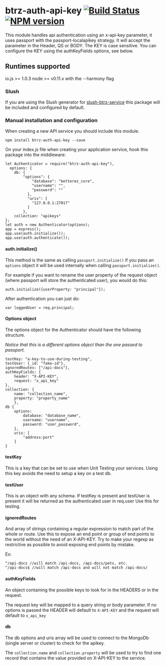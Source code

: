 # btrz-auth-api-key [![Build Status](https://secure.travis-ci.org/Betterez/btrz-auth-api-key.png?branch=master)](https://travis-ci.org/Betterez/btrz-auth-api-key) [![NPM version](https://badge-me.herokuapp.com/api/npm/btrz-auth-api-key.png)](http://badges.enytc.com/for/npm/btrz-auth-api-key)

This module handles api authentication using an x-api-key parameter, it uses passport with the passport-localapikey strategy.
It will accept the parameter in the Header, QS or BODY.
The KEY is case sensitive. 
You can configure the KEY using the authKeyFields options, see below.

## Runtimes supported

io.js >= 1.0.3
node >= v0.11.x with the --harmony flag

### Slush

If you are using the Slush generator for [slush-btrz-service](https://www.npmjs.com/package/slush-btrz-service) this package will be included and configured by default.

### Manual installation and configuration

When creating a new API service you should include this module.

    npm install btrz-auth-api-key --save

On your index.js file when creating your application service, hook this package into the middleware:

    let Authenticator = require("btrz-auth-api-key"),
      options: {
        db: {
            "options": {
                "database": "betterez_core",
                "username": "",
                "password": ""
              },
              "uris": [
                "127.0.0.1:27017"
              ]
            }, 
        collection: "apikeys"
    };
    let auth = new Authenticator(options);
    app = express();
    app.use(auth.initialize());
    app.use(auth.authenticate());

#### auth.initialize()

This method is the same as calling `passport.initialize()` if you pass an `options` object it will be used internally when calling `passport.initialize()`.

For example if you want to rename the user property of the request object (where passport will store the authenticated user), you would do this:

    auth.initialize({userProperty: "principal"});

After authentication you can just do:

    var loggedUser = req.principal;

#### Options object

The options object for the Authenticator should have the following structure.

_Notice that this is a different options object than the one passed to passport._ 

    testKey: "a-key-to-use-during-testing",
    testUser: {_id: "fake-id"},
    ignoredRoutes: ["/api-docs"],
    authKeyFields: {
        header: "X-API-KEY",
        request: "x_api_key"
    },
    collection: {
        name: "collection_name",
        property: "property_name"
        },
    db {
        options:
            database: "database_name",
            username: "username",
            password: "user_password",
        },
        uris: [
            "address:port"
        ]
    }

#### testKey

This is a key that can be set to use when Unit Testing your services. Using this key avoids the need to setup a key on a test db. 

#### testUser

This is an object with any schema. If testKey is present and testUser is present it will be returned as the authenticated user in req.user
Use this for testing.

#### ignoredRoutes

And array of strings containing a regular expression to match part of the whole or route. Use this to expose an end point or group of end points to the world without the need of an X-API-KEY. Try to make your regexp as restrictive as possible to avoid exposing end points by mistake.

Ex: 

    ^/api-docs //will match /api-docs, /api-docs/pets, etc.
    ^/api-docs$ //will match /api-docs and will not match /api-docs/

#### authKeyFields

An object containing the possible keys to look for in the HEADERS or in the request.

The request key will be mapped to a query string or body parameter. If no options is passed the HEADER will default to `X-API-KEY` and the request will default to `x_api_key`

#### db

The db options and uris array will be used to connect to the MongoDb (single server or cluster) to check for the apikey.

The `collection.name` and `collection.property` will be used to try to find one record that contains the value provided on X-API-KEY to the service.